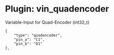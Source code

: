 # Plugin: vin_quadencoder

Variable-Input for Quad-Encoder (int32_t)

```
{
    "type": "quadencoder",
    "pin_a": "C1",
    "pin_b": "D1"
},
```
